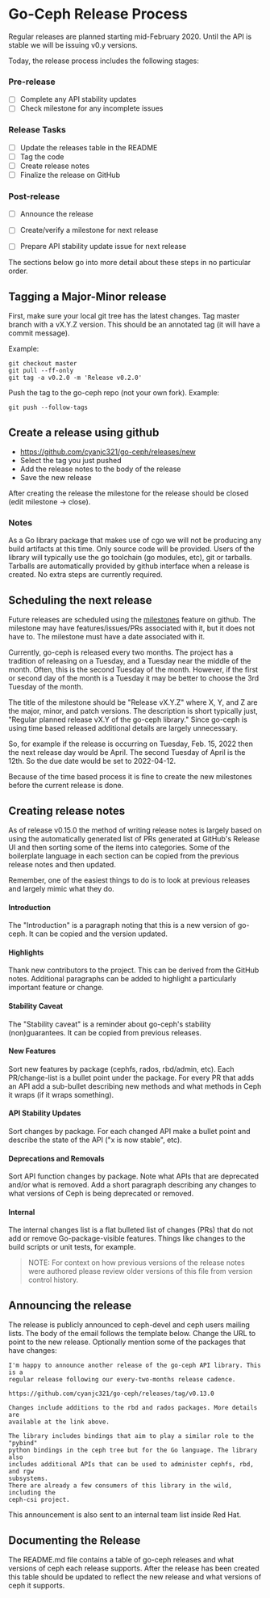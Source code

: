 
# Go-Ceph Release Process

Regular releases are planned starting mid-February 2020. Until the API is
stable we will be issuing v0.y versions.

Today, the release process includes the following stages:

### Pre-release
- [ ] Complete any API stability updates
- [ ] Check milestone for any incomplete issues

### Release Tasks
- [ ] Update the releases table in the README
- [ ] Tag the code
- [ ] Create release notes
- [ ] Finalize the release on GitHub

### Post-release
- [ ] Announce the release
- [ ] Create/verify a milestone for next release
- [ ] Prepare API stability update issue for next release


The sections below go into more detail about these steps in no particular order.

## Tagging a Major-Minor release

First, make sure your local git tree has the latest changes.
Tag master branch with a vX.Y.Z version. This should be an annotated tag (it
will have a commit message).

Example:
```shell
git checkout master
git pull --ff-only
git tag -a v0.2.0 -m 'Release v0.2.0'
```

Push the tag to the go-ceph repo (not your own fork).
Example:
```shell
git push --follow-tags
```


## Create a release using github
* https://github.com/cyanjc321/go-ceph/releases/new
* Select the tag you just pushed
* Add the release notes to the body of the release
* Save the new release

After creating the release the milestone for the release should be closed
(edit milestone -> close).


### Notes

As a Go library package that makes use of cgo we will not be producing any
build artifacts at this time. Only source code will be provided. Users of the
library will typically use the go toolchain (go modules, etc), git or tarballs.
Tarballs are automatically provided by github interface when a release is
created. No extra steps are currently required.


## Scheduling the next release

Future releases are scheduled using the
[milestones](https://github.com/cyanjc321/go-ceph/milestones) feature on github. The
milestone may have features/issues/PRs associated with it, but it does not have
to. The milestone must have a date associated with it.

Currently, go-ceph is released every two months. The project has a tradition of
releasing on a Tuesday, and a Tuesday near the middle of the month. Often, this
is the second Tuesday of the month. However, if the first or second day of the
month is a Tuesday it may be better to choose the 3rd Tuesday of the month.

The title of the milestone should be "Release vX.Y.Z" where X, Y, and Z are the
major, minor, and patch versions. The description is short typically just,
"Regular planned release vX.Y of the go-ceph library." Since go-ceph is using
time based released additional details are largely unnecessary.

So, for example if the release is occurring on Tuesday, Feb. 15, 2022 then the
next release day would be April. The second Tuesday of April is the 12th. So
the due date would be set to 2022-04-12.

Because of the time based process it is fine to create the new milestones before
the current release is done.


## Creating release notes

As of release v0.15.0 the method of writing release notes is largely based on
using the automatically generated list of PRs generated at GitHub's Release UI
and then sorting some of the items into categories. Some of the boilerplate
language in each section can be copied from the previous release notes and then
updated.

Remember, one of the easiest things to do is to look at previous releases and
largely mimic what they do.

#### Introduction
The "Introduction" is a paragraph noting that this is a new version
of go-ceph. It can be copied and the version updated.

#### Highlights
Thank new contributors to the project. This can be derived from the GitHub
notes.  Additional paragraphs can be added to highlight a particularly
important feature or change.

#### Stability Caveat
The "Stability caveat" is a reminder about go-ceph's stability (non)guarantees.
It can be copied from previous releases.

#### New Features
Sort new features by package (cephfs, rados, rbd/admin, etc). Each
PR/change-list is a bullet point under the package. For every PR that adds an
API add a sub-bullet describing new methods and what methods in Ceph it wraps
(if it wraps something).

#### API Stability Updates
Sort changes by package. For each changed API make a bullet point and describe
the state of the API ("x is now stable", etc).

#### Deprecations and Removals
Sort API function changes by package. Note what APIs that are deprecated and/or
what is removed. Add a short paragraph describing any changes to what versions
of Ceph is being deprecated or removed.

#### Internal
The internal changes list is a flat bulleted list of changes (PRs) that do not
add or remove Go-package-visible features. Things like changes to the build
scripts or unit tests, for example.


> NOTE: For context on how previous versions of the release notes were authored
please review older versions of this file from version control history.



## Announcing the release

The release is publicly announced to ceph-devel and ceph users mailing lists.
The body of the email follows the template below.  Change the URL to point to
the new release. Optionally mention some of the packages that have changes:

```
I'm happy to announce another release of the go-ceph API library. This is a
regular release following our every-two-months release cadence.

https://github.com/cyanjc321/go-ceph/releases/tag/v0.13.0

Changes include additions to the rbd and rados packages. More details are
available at the link above.

The library includes bindings that aim to play a similar role to the "pybind"
python bindings in the ceph tree but for the Go language. The library also
includes additional APIs that can be used to administer cephfs, rbd, and rgw
subsystems.
There are already a few consumers of this library in the wild, including the
ceph-csi project.
```

This announcement is also sent to an internal team list inside Red Hat.


## Documenting the Release

The README.md file contains a table of go-ceph releases and what versions of
ceph each release supports. After the release has been created this table
should be updated to reflect the new release and what versions of ceph it
supports.
